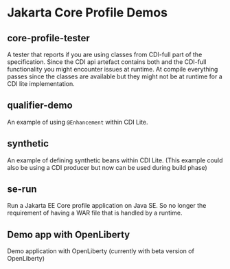 # Jakarta Core Profile Demos

## core-profile-tester

A tester that reports if you are using classes from CDI-full part of the specification. Since the CDI api artefact contains both and the CDI-full functionality you might encounter issues at runtime. At compile everything passes since the classes are available but they might not be at runtime for a CDI lite implementation.

## qualifier-demo

An example of using `@Enhancement` within CDI Lite.

## synthetic

An example of defining synthetic beans within CDI Lite. (This example could also be using a CDI producer but now can be used during build phase)

## se-run

Run a Jakarta EE Core profile application on Java SE. So no longer the requirement of having a WAR file that is handled by a runtime.

## Demo app with OpenLiberty

Demo application with OpenLiberty (currently with beta version of OpenLiberty)